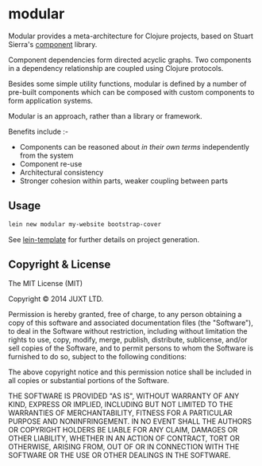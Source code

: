 # modular

Modular provides a meta-architecture for Clojure projects, based on Stuart Sierra's
[component](https://github.com/stuartsierra/component) library.

Component dependencies form directed acyclic graphs. Two components in a
dependency relationship are coupled using Clojure protocols.

Besides some simple utility functions, modular is defined by a number of
pre-built components which can be composed with custom components to
form application systems.

Modular is an approach, rather than a library or framework.

Benefits include :-

* Components can be reasoned about _in their own terms_ independently from the system
* Component re-use
* Architectural consistency
* Stronger cohesion within parts, weaker coupling between parts

## Usage

```clojure
lein new modular my-website bootstrap-cover
```

See [lein-template](lein-template/README.md) for further details on
project generation.

## Copyright & License

The MIT License (MIT)

Copyright © 2014 JUXT LTD.

Permission is hereby granted, free of charge, to any person obtaining a copy of this software and associated documentation files (the "Software"), to deal in the Software without restriction, including without limitation the rights to use, copy, modify, merge, publish, distribute, sublicense, and/or sell copies of the Software, and to permit persons to whom the Software is furnished to do so, subject to the following conditions:

The above copyright notice and this permission notice shall be included in all copies or substantial portions of the Software.

THE SOFTWARE IS PROVIDED "AS IS", WITHOUT WARRANTY OF ANY KIND, EXPRESS OR IMPLIED, INCLUDING BUT NOT LIMITED TO THE WARRANTIES OF MERCHANTABILITY, FITNESS FOR A PARTICULAR PURPOSE AND NONINFRINGEMENT. IN NO EVENT SHALL THE AUTHORS OR COPYRIGHT HOLDERS BE LIABLE FOR ANY CLAIM, DAMAGES OR OTHER LIABILITY, WHETHER IN AN ACTION OF CONTRACT, TORT OR OTHERWISE, ARISING FROM, OUT OF OR IN CONNECTION WITH THE SOFTWARE OR THE USE OR OTHER DEALINGS IN THE SOFTWARE.
